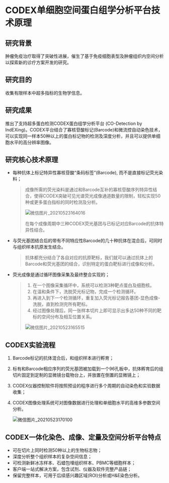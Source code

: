 # CODEX单细胞空间蛋白组学分析平台技术原理

## 研究背景

肿瘤免疫治疗取得了突破性进展，催生了基于免疫细胞表型及肿瘤组织内空间分析以探索新的诊疗方案开发的研究。

## 研究目的

收集有限样本中超多指标的生物学信息。

## 研究成果

推出了支持超多蛋白检测CODEX蛋白组学分析平台 (CO-Detection by IndEXing)。CODEX平台结合了寡核苷酸标记(Barcode)和微流控自动染色技术，可以实现同一样本50种以上的蛋白标记物的检测及深度分析，并且可以提供单细胞水平的高分辨率图像。

## 研究核心技术原理

+ 每种抗体上标记特异性寡核苷酸“条码标签”(Barcode), 而不是直接标记荧光染料；

  > 成像所需的荧光染料是通过和Barcode互补的寡核苷酸序列特异性结合，使得CODEX突破可见光谱荧光成像通道数量的限制，轻松实现50种或更多蛋白指标的同时检测及分析。
  >
  > ![微信图片_20210523164016](https://gitee.com/sun-kaiwei/tukuyan/raw/master/20210523164113.jpg)
  >
  > 在每个成像周期中三种CODEX荧光基团与已标记对应Barcode的抗体特异性结合。

+ 与荧光基团结合后的带有不同特应性Barcode的几十种抗体在混合后，可同时与组织样本抗原发生结合。

  > 抗体都充分结合了各自对应的抗原靶标，我们就可以通过抗体上的Barcode和荧光基团的结合，识别特定的蛋白靶标进行成像和分析。
  
+ 荧光成像是通过循环图像采集及最终整合实现的；

  > 1. 在一个图像采集循环中，系统可以检测3种靶点蛋白及细胞核。
  > 2. 在温和条件下，洗脱荧光标记物，完成一个检测循环。
  > 3. 再进入到下一个检测循环，重复加入荧光标记报告基团-显色成像-洗脱，直到检测完所有靶标。
  > 4. 经过图像处理后，同一张样本切片上即可显示出多达50种不同的靶标的空间分布及相互位置关系。
  >
  > ![微信图片_20210523165515](https://gitee.com/sun-kaiwei/tukuyan/raw/master/20210523165534.jpg)

## CODEX实验流程

1. Barcode标记的抗体混合后，和组织样本进行孵育；

2. 标有和Barcode相应序列的荧光基团被加载到一个96孔板中，抗体孵育后的组切片固定到定制的显微镜台载物台上，并放置在倒置的显微镜上；

3. CODEX仪器控制软件将按照预设的程序进行多个周期的自动染色和实验数据收集；

4. CODEX图像处理系统可对图像数据进行处理和单细胞水平的高维多参数空间分析。

   ![微信图片_20210523170100](https://gitee.com/sun-kaiwei/tukuyan/raw/master/20210523170120.jpg)

## CODEX一体化染色、成像、定量及空间分析平台特点

+ 可在切片上同时检测50种以上的生物标志物；
+ 深度分析整个组织样本的复杂空间信息；
+ 可检测新鲜冰冻样本、石蜡包埋组织样本、PBMC等细胞样本；
+ 客户端一站式解决方案，包含试剂、仪器及软件完整产品链；
+ 保留完整样本，可用于后续感兴趣区域(ROI)分析或H&E染色分析。
